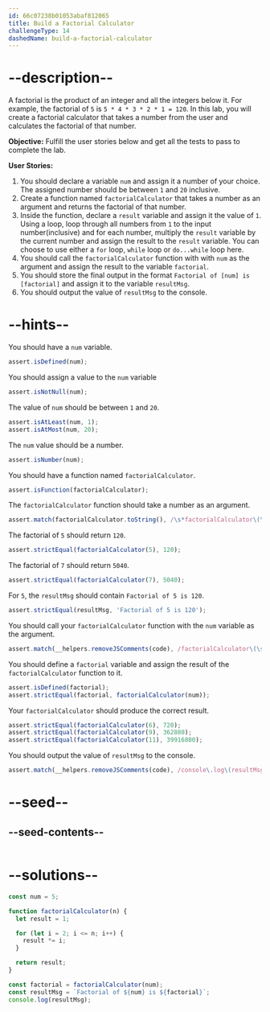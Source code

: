 ```yaml
---
id: 66c07238b01053abaf812065
title: Build a Factorial Calculator
challengeType: 14
dashedName: build-a-factorial-calculator
---
```


# --description--

A factorial is the product of an integer and all the integers below it. For example, the factorial of `5` is `5 * 4 * 3 * 2 * 1 = 120`. In this lab, you will create a factorial calculator that takes a number from the user and calculates the factorial of that number.

**Objective:** Fulfill the user stories below and get all the tests to pass to complete the lab.

**User Stories:**

1. You should declare a variable `num` and assign it a number of your choice. The assigned number should be between `1` and `20` inclusive.
1. Create a function named `factorialCalculator` that takes a number as an argument and returns the factorial of that number.
1. Inside the function, declare a `result` variable and assign it the value of `1`. Using a loop, loop through all numbers from `1` to the input number(inclusive) and for each number, multiply the `result` variable by the current number and assign the result to the `result` variable. You can choose to use  either a `for` loop, `while` loop or `do...while` loop here.
1. You should call the `factorialCalculator` function with with `num` as the argument and assign the result to the variable `factorial`.
1. You should store the final output in the format `Factorial of [num] is [factorial]` and assign it to the variable `resultMsg`.
1. You should output the value of `resultMsg` to the console.

# --hints--

You should have a `num` variable.

```js
assert.isDefined(num);
```

You should assign a value to the `num` variable

```js
assert.isNotNull(num);
```

The value of `num` should be between `1` and `20`.

```js
assert.isAtLeast(num, 1);
assert.isAtMost(num, 20);
```

The `num` value should be a number.

```js
assert.isNumber(num);
```

You should have a function named `factorialCalculator`.

```js
assert.isFunction(factorialCalculator);
```

The `factorialCalculator` function should take a number as an argument.

```js
assert.match(factorialCalculator.toString(), /\s*factorialCalculator\(\s*\w+\s*\)/);
```

The factorial of `5` should return `120`.

```js
assert.strictEqual(factorialCalculator(5), 120);
```

The factorial of `7` should return `5040`.

```js
assert.strictEqual(factorialCalculator(7), 5040);
```

For `5`, the `resultMsg` should contain `Factorial of 5 is 120`.

```js
assert.strictEqual(resultMsg, 'Factorial of 5 is 120');
```

You should call your `factorialCalculator` function with the `num` variable as the argument.

```js
assert.match(__helpers.removeJSComments(code), /factorialCalculator\(\s*num\s*\)\s*;?\s?$/m);
```

You should define a `factorial` variable and assign the result of the `factorialCalculator` function to it.

```js
assert.isDefined(factorial);
assert.strictEqual(factorial, factorialCalculator(num));
```

Your `factorialCalculator` should produce the correct result.

```js
assert.strictEqual(factorialCalculator(6), 720);
assert.strictEqual(factorialCalculator(9), 362880);
assert.strictEqual(factorialCalculator(11), 39916800);
```

You should output the value of `resultMsg` to the console.

```js
assert.match(__helpers.removeJSComments(code), /console\.log\(resultMsg\)\s*;?\s?$/m);
```

# --seed--

## --seed-contents--

```js

```

# --solutions--

```js
const num = 5;

function factorialCalculator(n) {
  let result = 1;

  for (let i = 2; i <= n; i++) {
    result *= i;
  }

  return result;
}

const factorial = factorialCalculator(num);
const resultMsg = `Factorial of ${num} is ${factorial}`;
console.log(resultMsg);
```
